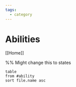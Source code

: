 ```yaml
---
tags:
  - category
---
```

# Abilities

[[Home]]

%% Might change this to states

```dataview
table
from #ability
sort file.name asc
```

